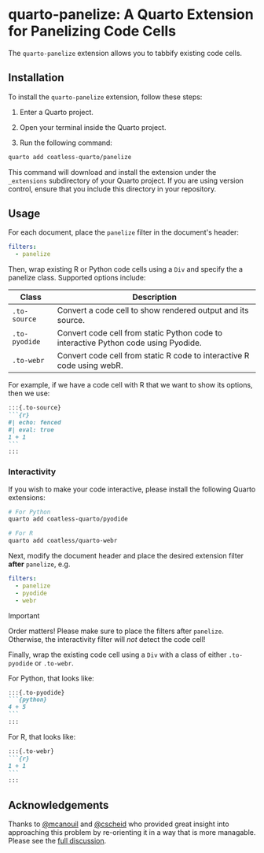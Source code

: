 # quarto-panelize: A Quarto Extension for Panelizing Code Cells

The `quarto-panelize` extension allows you to tabbify existing code cells.

## Installation

To install the `quarto-panelize` extension, follow these steps:

1. Enter a Quarto project.

2. Open your terminal inside the Quarto project.

3. Run the following command:

```bash
quarto add coatless-quarto/panelize
```

This command will download and install the extension under the `_extensions` subdirectory of your Quarto project. If you are using version control, ensure that you include this directory in your repository.

## Usage

For each document, place the `panelize` filter in the document's header:

```yml
filters:
  - panelize
```

Then, wrap existing R or Python code cells using a `Div` and specify the a panelize class. 
Supported options include:

| Class         | Description                                                                         |
|---------------|-------------------------------------------------------------------------------------|
| `.to-source`  | Convert a code cell to show rendered output and its source.                         |
| `.to-pyodide` | Convert code cell from static Python code to interactive Python code using Pyodide. |
| `.to-webr`    | Convert code cell from static R code to interactive R code using webR.              |


For example, if we have a code cell with R that we want to show its options, then we use:

```` md
:::{.to-source}
```{r}
#| echo: fenced
#| eval: true
1 + 1
```
:::
````

### Interactivity

If you wish to make your code interactive, please install the following Quarto extensions:

```sh
# For Python
quarto add coatless-quarto/pyodide

# For R
quarto add coatless/quarto-webr
```

Next, modify the document header and place the desired extension filter **after** `panelize`, e.g.

```yml
filters:
  - panelize
  - pyodide
  - webr
```

> [!IMPORTANT]
>
> Order matters! Please make sure to place the filters after `panelize`.
> Otherwise, the interactivity filter will *not* detect the code cell!
>

Finally, wrap the existing code cell using a `Div` with a class of either `.to-pyodide` or `.to-webr`.

For Python, that looks like: 

````md
:::{.to-pyodide}
```{python}
4 + 5
```
:::
````

For R, that looks like: 

````md
:::{.to-webr}
```{r}
1 + 1
```
:::
````


## Acknowledgements

Thanks to [@mcanouil](https://github.com/mcanouil) and [@cscheid](https://github.com/cscheid) who provided great insight into approaching this problem by re-orienting it in a way that is more managable. Please see the [full discussion](https://github.com/quarto-dev/quarto-cli/discussions/9646).